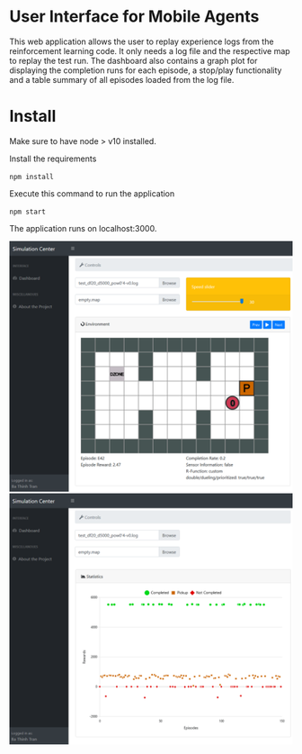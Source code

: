 # User Interface for Mobile Agents

This web application allows the user to replay experience logs from the reinforcement learning code. It only needs a log file and the respective map to replay the test run. The dashboard also contains a graph plot for displaying the completion runs for each episode, a stop/play functionality and a table summary of all episodes loaded from the log file.

# Install

Make sure to have node  > v10 installed.

Install the requirements

``npm install``

Execute this command to run the application

``npm start``

The application runs on localhost:3000.

![Alt text](img/gui_environment_croped.png?raw=true "Title")
![Alt text](img/gui_statistics_croped.png?raw=true "Title")
